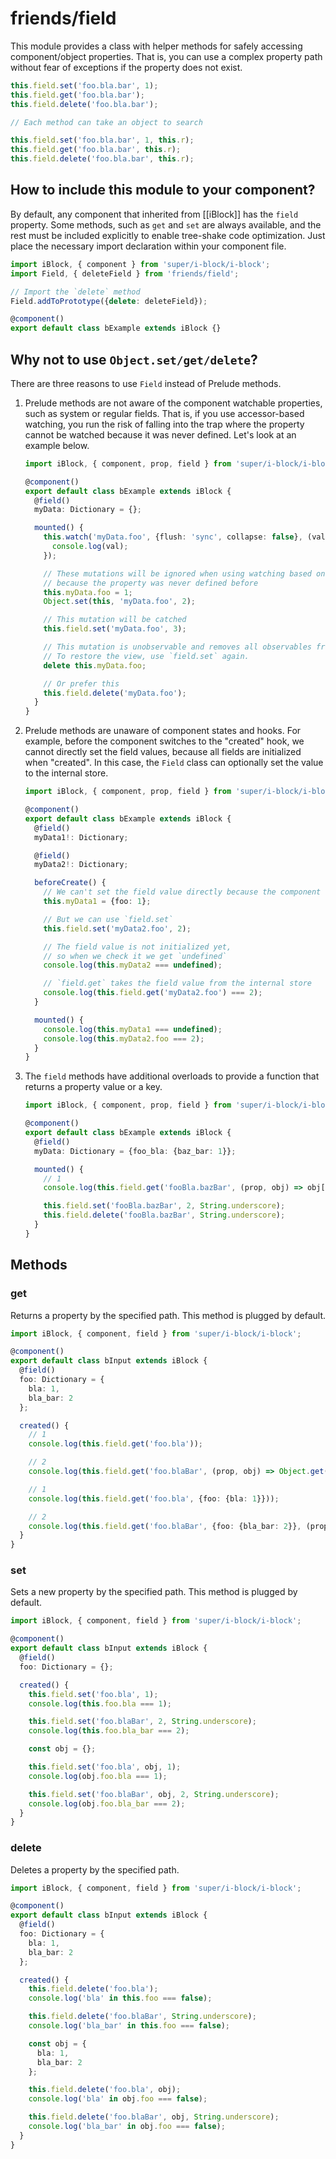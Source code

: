 # friends/field

This module provides a class with helper methods for safely accessing component/object properties.
That is, you can use a complex property path without fear of exceptions if the property does not exist.

```js
this.field.set('foo.bla.bar', 1);
this.field.get('foo.bla.bar');
this.field.delete('foo.bla.bar');

// Each method can take an object to search

this.field.set('foo.bla.bar', 1, this.r);
this.field.get('foo.bla.bar', this.r);
this.field.delete('foo.bla.bar', this.r);
```

## How to include this module to your component?

By default, any component that inherited from [[iBlock]] has the `field` property.
Some methods, such as `get` and `set` are always available, and the rest must be included explicitly to enable tree-shake
code optimization. Just place the necessary import declaration within your component file.

```typescript
import iBlock, { component } from 'super/i-block/i-block';
import Field, { deleteField } from 'friends/field';

// Import the `delete` method
Field.addToPrototype({delete: deleteField});

@component()
export default class bExample extends iBlock {}
```

## Why not to use `Object.set/get/delete`?

There are three reasons to use `Field` instead of Prelude methods.

1. Prelude methods are not aware of the component watchable properties, such as system or regular fields.
   That is, if you use accessor-based watching, you run the risk of falling into the trap where the property cannot
   be watched because it was never defined. Let's look at an example below.

   ```typescript
   import iBlock, { component, prop, field } from 'super/i-block/i-block';

   @component()
   export default class bExample extends iBlock {
     @field()
     myData: Dictionary = {};

     mounted() {
       this.watch('myData.foo', {flush: 'sync', collapse: false}, (val) => {
         console.log(val);
       });

       // These mutations will be ignored when using watching based on assessors due to technical restrictions
       // because the property was never defined before
       this.myData.foo = 1;
       Object.set(this, 'myData.foo', 2);

       // This mutation will be catched
       this.field.set('myData.foo', 3);

       // This mutation is unobservable and removes all observables from the property.
       // To restore the view, use `field.set` again.
       delete this.myData.foo;

       // Or prefer this
       this.field.delete('myData.foo');
     }
   }
   ```

2. Prelude methods are unaware of component states and hooks. For example, before the component switches to the "created" hook,
   we cannot directly set the field values, because all fields are initialized when "created". In this case,
   the `Field` class can optionally set the value to the internal store.

   ```typescript
   import iBlock, { component, prop, field } from 'super/i-block/i-block';

   @component()
   export default class bExample extends iBlock {
     @field()
     myData1!: Dictionary;

     @field()
     myData2!: Dictionary;

     beforeCreate() {
       // We can't set the field value directly because the component hasn't switched to `created` yet
       this.myData1 = {foo: 1};

       // But we can use `field.set`
       this.field.set('myData2.foo', 2);

       // The field value is not initialized yet,
       // so when we check it we get `undefined`
       console.log(this.myData2 === undefined);

       // `field.get` takes the field value from the internal store
       console.log(this.field.get('myData2.foo') === 2);
     }

     mounted() {
       console.log(this.myData1 === undefined);
       console.log(this.myData2.foo === 2);
     }
   }
   ```

3. The `field` methods have additional overloads to provide a function that returns a property value or a key.

   ```typescript
   import iBlock, { component, prop, field } from 'super/i-block/i-block';

   @component()
   export default class bExample extends iBlock {
     @field()
     myData: Dictionary = {foo_bla: {baz_bar: 1}};

     mounted() {
       // 1
       console.log(this.field.get('fooBla.bazBar', (prop, obj) => obj[prop.underscore()]));

       this.field.set('fooBla.bazBar', 2, String.underscore);
       this.field.delete('fooBla.bazBar', String.underscore);
     }
   }
   ```

## Methods

### get

Returns a property by the specified path.
This method is plugged by default.

```typescript
import iBlock, { component, field } from 'super/i-block/i-block';

@component()
export default class bInput extends iBlock {
  @field()
  foo: Dictionary = {
    bla: 1,
    bla_bar: 2
  };

  created() {
    // 1
    console.log(this.field.get('foo.bla'));

    // 2
    console.log(this.field.get('foo.blaBar', (prop, obj) => Object.get(obj, prop.underscore())));

    // 1
    console.log(this.field.get('foo.bla', {foo: {bla: 1}}));

    // 2
    console.log(this.field.get('foo.blaBar', {foo: {bla_bar: 2}}, (prop, obj) => Object.get(obj, prop.underscore())));
  }
}
```

### set

Sets a new property by the specified path.
This method is plugged by default.

```typescript
import iBlock, { component, field } from 'super/i-block/i-block';

@component()
export default class bInput extends iBlock {
  @field()
  foo: Dictionary = {};

  created() {
    this.field.set('foo.bla', 1);
    console.log(this.foo.bla === 1);

    this.field.set('foo.blaBar', 2, String.underscore);
    console.log(this.foo.bla_bar === 2);

    const obj = {};

    this.field.set('foo.bla', obj, 1);
    console.log(obj.foo.bla === 1);

    this.field.set('foo.blaBar', obj, 2, String.underscore);
    console.log(obj.foo.bla_bar === 2);
  }
}
```

### delete

Deletes a property by the specified path.

```typescript
import iBlock, { component, field } from 'super/i-block/i-block';

@component()
export default class bInput extends iBlock {
  @field()
  foo: Dictionary = {
    bla: 1,
    bla_bar: 2
  };

  created() {
    this.field.delete('foo.bla');
    console.log('bla' in this.foo === false);

    this.field.delete('foo.blaBar', String.underscore);
    console.log('bla_bar' in this.foo === false);

    const obj = {
      bla: 1,
      bla_bar: 2
    };

    this.field.delete('foo.bla', obj);
    console.log('bla' in obj.foo === false);

    this.field.delete('foo.blaBar', obj, String.underscore);
    console.log('bla_bar' in obj.foo === false);
  }
}
```
